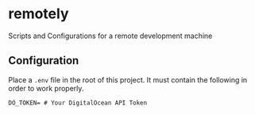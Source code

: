# remotely
Scripts and Configurations for a remote development machine


## Configuration

Place a `.env` file in the root of this project. It must contain the following in order to work properly.

```
DO_TOKEN= # Your DigitalOcean API Token
```
